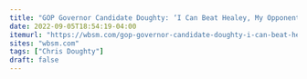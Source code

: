 ```yaml
---
title: "GOP Governor Candidate Doughty: ‘I Can Beat Healey, My Opponent Can’t’"
date: 2022-09-05T18:54:19-04:00
itemurl: "https://wbsm.com/gop-governor-candidate-doughty-i-can-beat-healey-my-opponent-cant/"
sites: "wbsm.com"
tags: ["Chris Doughty"]
draft: false
---
```


